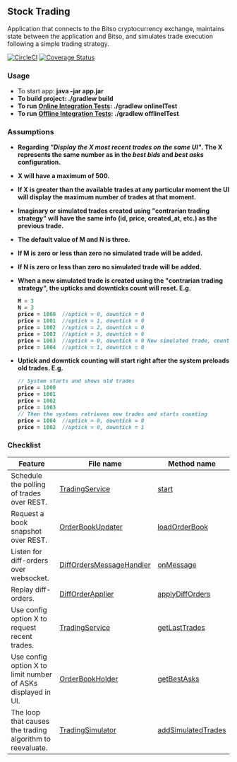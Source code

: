 ## Stock Trading
Application that connects to the Bitso cryptocurrency exchange,
maintains state between the application and Bitso, and simulates trade
execution following a simple trading strategy.

[![CircleCI](https://circleci.com/gh/alayor/coin-trading/tree/master.svg?style=svg)](https://circleci.com/gh/alayor/coin-trading/tree/master)
[![Coverage Status](https://coveralls.io/repos/github/alayor/coin-trading/badge.svg?branch=master&service=github)](https://coveralls.io/github/alayor/coin-trading?branch=master)

### Usage
* To start app: <b>java -jar app.jar<b/>
* To build project: ./gradlew build
* To run <a target='_blank' href='https://github.com/alayor/coin-trading/tree/master/src/integrationTests/online/java/onlineIntegrationTests'>Online Integration Tests<a/>: ./gradlew onlineITest
* To run <a target='_blank' href='https://github.com/alayor/coin-trading/tree/master/src/integrationTests/offline/java/offlineIntegrationTests'>Offline Integration Tests<a/>: ./gradlew offlineITest

### Assumptions
* Regarding _"Display the X most recent trades on the same UI"_. The X represents the same number as in the _best bids_
and _best asks_ configuration.
* X will have a maximum of 500.
* If X is greater than the available trades at any particular moment
 the UI will display the maximum number of trades at that moment.
* Imaginary or simulated trades created using "contrarian trading strategy"
 will have the same info (id, price, created_at, etc.) as the previous trade.
* The default value of M and N is three. 
* If M is zero or less than zero no simulated trade will be added.
* If N is zero or less than zero no simulated trade will be added.
* When a new simulated trade is created using the "contrarian trading strategy",
 the upticks and downticks count will reset.
 E.g.

    ```javascript
    M = 3
    N = 3
    price = 1000  //uptick = 0, downtick = 0
    price = 1001  //uptick = 1, downtick = 0
    price = 1002  //uptick = 2, downtick = 0
    price = 1003  //uptick = 3, downtick = 0
    price = 1003  //uptick = 0, downtick = 0 New simulated trade, count reset
    price = 1004  //uptick = 1, downtick = 0
    ```
* Uptick and downtick counting will start right after the system preloads
  old trades.
  E.g.
  ```javascript
  // System starts and shows old trades
  price = 1000
  price = 1001
  price = 1002
  price = 1003
  // Then the systems retrieves new trades and starts counting
  price = 1004  //uptick = 0, downtick = 0
  price = 1002  //uptick = 0, downtick = 1
  ````

### Checklist

| Feature  | File name | Method name |
| ------------- | ------------- |  ------------- |
| Schedule the polling of trades over REST. | <a target='_blank' href='https://github.com/alayor/coin-trading/blob/master/src/main/java/service/trades/TradingService.java#L21'>TradingService</a> | <a target='_blank' href='https://github.com/alayor/coin-trading/blob/master/src/main/java/service/trades/TradingService.java#L68'> start</a> |
| Request a book snapshot over REST.  | <a target='_blank' href='https://github.com/alayor/coin-trading/blob/master/src/main/java/service/orders/%24tools/OrderBookUpdater.java#L21'>OrderBookUpdater</a> | <a target='_blank' href='https://github.com/alayor/coin-trading/blob/master/src/main/java/service/orders/%24tools/OrderBookUpdater.java#L74'>loadOrderBook</a> |
| Listen for diff-orders over websocket.  | <a target='_blank' href='https://github.com/alayor/coin-trading/blob/master/src/main/java/service/orders/%24tools/web_socket/DiffOrdersMessageHandler.java#L15'>DiffOrdersMessageHandler<a/> | <a target='_blank' href='https://github.com/alayor/coin-trading/blob/master/src/main/java/service/orders/%24tools/web_socket/DiffOrdersMessageHandler.java#L54'>onMessage<a/> |
| Replay diff-orders.  | <a target='_blank' href='https://github.com/alayor/coin-trading/blob/master/src/main/java/service/orders/%24tools/DiffOrderApplier.java#L14'>DiffOrderApplier<a/> | <a target='_blank' href='https://github.com/alayor/coin-trading/blob/master/src/main/java/service/orders/%24tools/DiffOrderApplier.java#L55'>applyDiffOrders<a/> |
| Use config option X to request recent trades.  | <a target='_blank' href='https://github.com/alayor/coin-trading/blob/master/src/main/java/service/trades/TradingService.java#L21'>TradingService</a> | <a target='_blank' href='https://github.com/alayor/coin-trading/blob/master/src/main/java/service/trades/TradingService.java#L77'>getLastTrades<a/> |
| Use config option X to limit number of ASKs displayed in UI.  | <a target='_blank' href='https://github.com/alayor/coin-trading/blob/master/src/main/java/service/orders/%24tools/holders/OrderBookHolder.java#L26'>OrderBookHolder</a> | <a target='_blank' href='https://github.com/alayor/coin-trading/blob/master/src/main/java/service/orders/%24tools/holders/OrderBookHolder.java#L105'>getBestAsks<a/> |
| The loop that causes the trading algorithm to reevaluate.  | <a target='_blank' href='https://github.com/alayor/coin-trading/blob/master/src/main/java/service/trades/_tools/simulator/TradingSimulator.java#L24'>TradingSimulator<a/> | <a target='_blank' href='https://github.com/alayor/coin-trading/blob/master/src/main/java/service/trades/_tools/simulator/TradingSimulator.java#L24'>addSimulatedTrades<a/> |

